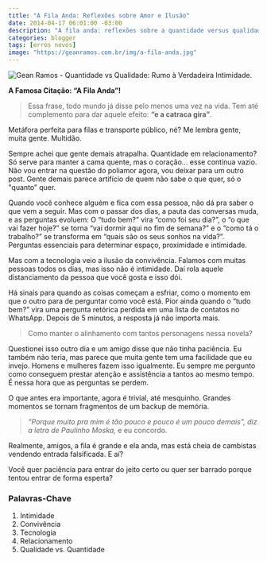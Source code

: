 ```yaml
---
title: "A Fila Anda: Reflexões sobre Amor e Ilusão"
date: 2014-04-17 06:01:00 -03:00
description: "A fila anda: reflexões sobre a quantidade versus qualidade no amor."
categories: blogger
tags: [erros novos]
image: "https://geanramos.com.br/img/a-fila-anda.jpg"
---
```


![Gean Ramos - Quantidade vs Qualidade: Rumo à Verdadeira Intimidade.](https://geanramos.com.br/img/a-fila-anda.jpg)

**A Famosa Citação: “A Fila Anda”!**

> Essa frase, todo mundo já disse pelo menos uma vez na vida. Tem até
> complemento para dar aquele efeito: **“e a catraca gira”**.

Metáfora perfeita para filas e transporte público, né? Me lembra gente, muita gente. Multidão.

Sempre achei que gente demais atrapalha. Quantidade em relacionamento? Só serve para manter a cama quente, mas o coração... esse continua vazio. Não vou entrar na questão do poliamor agora, vou deixar para um outro post. Gente demais parece artifício de quem não sabe o que quer, só o "quanto” quer.

Quando você conhece alguém e fica com essa pessoa, não dá pra saber o que vem a seguir. Mas com o passar dos dias, a pauta das conversas muda, e as perguntas evoluem: O “tudo bem?” vira “como foi seu dia?”, o “o que vai fazer hoje?” se torna “vai dormir aqui no fim de semana?” e o “como tá o trabalho?” se transforma em “quais são os seus sonhos na vida?”. Perguntas essenciais para determinar espaço, proximidade e intimidade.

Mas com a tecnologia veio a ilusão da convivência. Falamos com muitas pessoas todos os dias, mas isso não é intimidade. Daí rola aquele distanciamento da pessoa que você gosta e isso dói. 

Há sinais para quando as coisas começam a esfriar, como o momento em que o outro para de perguntar como você está. Pior ainda quando o “tudo bem?” vira uma pergunta retórica perdida em uma lista de contatos no WhatsApp. Depois de 5 minutos, a resposta já não importa mais.

> Como manter o alinhamento com tantos personagens nessa novela? 

Questionei isso outro dia e um amigo disse que não tinha paciência. Eu também não teria, mas parece que muita gente tem uma facilidade que eu invejo. Homens e mulheres fazem isso igualmente. Eu sempre me pergunto como conseguem prestar atenção e assistência a tantos ao mesmo tempo. É nessa hora que as perguntas se perdem.

O que antes era importante, agora é trivial, até mesquinho. Grandes momentos se tornam fragmentos de um backup de memória.

>_“Porque muito pra mim é tão pouco e pouco é um pouco demais”, diz a letra de Paulinho Moska,_ e eu concordo. 

Realmente, amigos, a fila é grande e ela anda, mas está cheia de cambistas vendendo entrada falsificada. E aí? 

Você quer paciência para entrar do jeito certo ou quer ser barrado porque tentou entrar de forma esperta?

### Palavras-Chave
1. Intimidade
2. Convivência
3. Tecnologia
4. Relacionamento
5. Qualidade vs. Quantidade